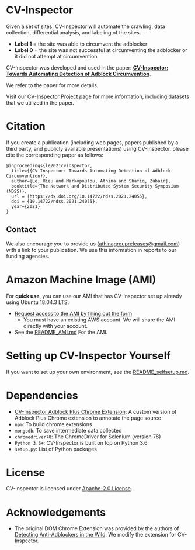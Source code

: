 # CV-Inspector
Given a set of sites, CV-Inspector will automate the crawling, data collection, differential analysis, and labeling of the sites. 

* **Label 1** = the site was able to circumvent the adblocker 
* **Label 0** = the site was not successful at circumventing the adblocker or it did not attempt at circumvention

CV-Inspector was developed and used in the paper: **[CV-Inspector: Towards Automating Detection of Adblock Circumvention](https://www.ndss-symposium.org/wp-content/uploads/2021-055b-paper.pdf)**.

We refer to the paper for more details.

Visit our [CV-Inspector Project page](https://athinagroup.eng.uci.edu/projects/cv-inspector/) for more information, including datasets that we utilized in the paper.

# Citation
If you create a publication (including web pages, papers published by a third party, and publicly available presentations) using CV-Inspector, please cite the corresponding paper as follows:
```
@inproceedings{le2021cvinspector,
  title={{CV-Inspector: Towards Automating Detection of Adblock Circumvention}},
  author={Le, Hieu and Markopoulou, Athina and Shafiq, Zubair},
  booktitle={The Network and Distributed System Security Symposium (NDSS)},
  url = {https://dx.doi.org/10.14722/ndss.2021.24055},
  doi = {10.14722/ndss.2021.24055},
  year={2021}
}
```

## Contact
We also encourage you to provide us ([athinagroupreleases@gmail.com](mailto:athinagroupreleases@gmail.com)) with a link to your publication. We use this information in reports to our funding agencies.

# Amazon Machine Image (AMI)
For **quick use**, you can use our AMI that has CV-Inspector set up already using Ubuntu 18.04.3 LTS.

* [Request access to the AMI by filling out the form](https://athinagroup.eng.uci.edu/projects/cv-inspector/ami/)
    * You must have an existing AWS account. We will share the AMI directly with your account.
* See the [README_AMI.md](https://github.com/UCI-Networking-Group/cv-inspector/blob/main/README_AMI.md) For the AMI.

# Setting up CV-Inspector Yourself

If you want to set up your own environment, see the [README_selfsetup.md](https://github.com/UCI-Networking-Group/cv-inspector/blob/main/README_selfsetup.md). 

# Dependencies
- [CV-Inspector Adblock Plus Chrome Extension](https://github.com/levanhieu-git/cv-inspector-adblockpluschrome): A custom version of Adblock Plus Chrome extension to annotate the page source
- `npm`: To build chrome extensions
- `mongodb`: To save intermediate data collected
- `chromedriver78`: The ChromeDriver for Selenium (version 78)
- `Python 3.6+`: CV-Inspector is built on top on Python 3.6
- `setup.py`: List of Python packages

# License
CV-Inspector is licensed under [Apache-2.0 License](https://www.apache.org/licenses/LICENSE-2.0).

# Acknowledgements
- The original DOM Chrome Extension was provided by the authors of [Detecting Anti-Adblockers in the Wild](https://content.sciendo.com/view/journals/popets/2017/3/article-p130.xml). We modify the extension for CV-Inspector.

